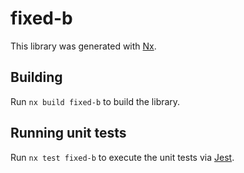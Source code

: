 # fixed-b

This library was generated with [Nx](https://nx.dev).

## Building

Run `nx build fixed-b` to build the library.

## Running unit tests

Run `nx test fixed-b` to execute the unit tests via [Jest](https://jestjs.io).
